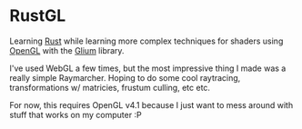 # RustGL
Learning [Rust](https://www.rust-lang.org/) while learning more complex techniques for shaders using [OpenGL](https://www.opengl.org/) with the [Glium](https://github.com/glium/glium) library.

I've used WebGL a few times, but the most impressive thing I made was a really simple Raymarcher. Hoping to do some cool raytracing, transformations w/ matricies, frustum culling, etc etc.

For now, this requires OpenGL v4.1 because I just want to mess around with stuff that works on my computer :P